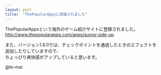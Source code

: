 ```yaml
---
layout: post
title:  "ThePopularAppsに登録されました"
---
```


ThePopularAppsという海外のゲーム紹介サイトに登録されました。  
http://www.thepopularapps.com/apps/sunny-side-up

また、バージョン1.8.0では、チェックポイントを通過したときのエフェクトを追加したりしていますので、  
ちょっぴり爽快感がアップしていると思います。

@tn-mai
